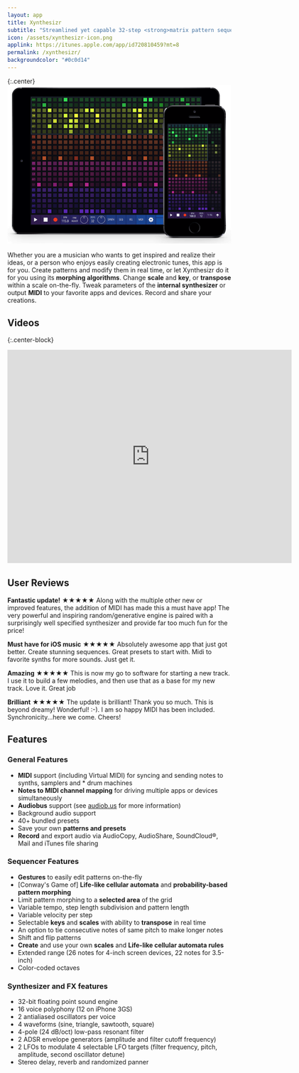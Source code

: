 ```yaml
---
layout: app
title: Xynthesizr
subtitle: "Streamlined yet capable 32-step <strong>matrix pattern sequencer/synthesizer</strong> with <strong>generative features</strong> for iPad and iPhone"
icon: /assets/xynthesizr-icon.png
applink: https://itunes.apple.com/app/id720810459?mt=8
permalink: /xynthesizr/
backgroundcolor: "#0c0d14"
---
```


{:.center}
![Xynthesizr](/assets/xynthesizr-screens.png)

Whether you are a musician who wants to get inspired and realize their ideas, or a person who enjoys easily creating electronic tunes, this app is for you.
Create patterns and modify them in real time, or let Xynthesizr do it for you using its **morphing algorithms**. Change **scale** and **key**, or **transpose** within a scale on-the-fly. Tweak parameters of the **internal synthesizer** or output **MIDI** to your favorite apps and devices. Record and share your creations.

## Videos

{:.center-block}
<iframe width="640" height="480" src="http://www.youtube.com/embed/Z9qpdcRSDGg?list=PLJaQXsZjUetRLy6NflRma-tMqqFGblzw2" frameborder="0" allowfullscreen> </iframe>


## User Reviews

**Fantastic update!** ★★★★★
Along with the multiple other new or improved features, the addition of MIDI has made this a must have app! The very powerful and inspiring random/generative engine is paired with a surprisingly well specified synthesizer and provide far too much fun for the price!

**Must have for iOS music** ★★★★★
Absolutely awesome app that just got better. Create stunning sequences. Great presets to start with. Midi to favorite synths for more sounds. Just get it.

**Amazing** ★★★★★
This is now my go to software for starting a new track. I use it to build a few melodies, and then use that as a base for my new track. Love it. Great job

**Brilliant** ★★★★★
The update is brilliant! Thank you so much. This is beyond dreamy! Wonderful! :-). I am so happy MIDI has been included. Synchronicity...here we come. Cheers!


## Features

### General Features
* **MIDI** support (including Virtual MIDI) for syncing and sending notes to synths, samplers and * drum machines
* **Notes to MIDI channel mapping** for driving multiple apps or devices simultaneously
* **Audiobus** support (see [audiob.us](http://audiob.us) for more information)
* Background audio support
* 40+ bundled presets
* Save your own **patterns and presets**
* **Record** and export audio via AudioCopy, AudioShare, SoundCloud®, Mail and iTunes file sharing

### Sequencer Features
* **Gestures** to easily edit patterns on-the-fly
* [Conway's Game of] **Life-like cellular automata** and **probability-based pattern morphing**
* Limit pattern morphing to a **selected area** of the grid
* Variable tempo, step length subdivision and pattern length
* Variable velocity per step
* Selectable **keys** and **scales** with ability to **transpose** in real time
* An option to tie consecutive notes of same pitch to make longer notes
* Shift and flip patterns
* **Create** and use your own **scales** and **Life-like cellular automata rules**
* Extended range (26 notes for 4-inch screen devices, 22 notes for 3.5-inch)
* Color-coded octaves

### Synthesizer and FX features
* 32-bit floating point sound engine
* 16 voice polyphony (12 on iPhone 3GS)
* 2 antialiased oscillators per voice
* 4 waveforms (sine, triangle, sawtooth, square)
* 4-pole (24 dB/oct) low-pass resonant filter
* 2 ADSR envelope generators (amplitude and filter cutoff frequency)
* 2 LFOs to modulate 4 selectable LFO targets (filter frequency, pitch, amplitude, second oscillator detune)
* Stereo delay, reverb and randomized panner
